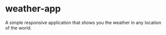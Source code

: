# weather-app

A simple responsive application that shows you the weather in any location of the world. 
